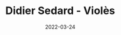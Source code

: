 ---
title: Didier Sedard - Violès
date: 2022-03-24
description: Description à compléter.
featured_image: /assets/img/testimonials/didier-sedard/01.jpeg
testimonial:
    buyer: Didier Sedard
    project_type: achat
    city: Violès
    comment: Nous avons eu un  bon contact avec Frédérique dès le départ. C'est une personne très à l'écoute et qui a de suite cerné nos souhaits. Frédérique a une bonne connaissance de sa région et est très professionnelle. Elle a aussi beaucoup de patience car nous avons été des clients difficile à satisfaire. Mais le résultat est là, elle nous a trouvé la maison de nos rêves. Encore merci Frédérique pour votre dévouement et votre accompagnement.
    answer: Merci à vous Didier et Martine de votre confiance ! Chaque client a son cahier des charges et dans un marché aussi tendu que celui que nous connaissons, vous avez toujours été réactifs et disponibles avec une bonne humeur sans faille 😊, ce qui a rendu ce travail d'équipe, très agréable. Je suis ravie d'avoir contribué à votre projet de venir vous installer dans notre belle région du Vaucluse, belle et heureuse vie à tous les deux ! Frédérique
    platform: Google My Business
    link: https://g.co/kgs/xnJnHUk
images:
    - url: /assets/img/testimonials/didier-sedard/01.jpeg
    - url: /assets/img/testimonials/didier-sedard/02.jpeg
    - url: /assets/img/testimonials/didier-sedard/03.jpeg
    - url: /assets/img/testimonials/didier-sedard/04.jpeg
    - url: /assets/img/testimonials/didier-sedard/05.jpeg
---